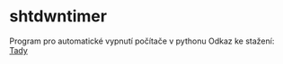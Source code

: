 # shtdwntimer
Program pro automatické vypnutí počítače v pythonu
Odkaz ke stažení: [Tady](https://www.google.chttps://uloz.to/file/uq5Z8dDaJsQ9/nacasovane-vypnuti-exe#!ZGxjAmR2Zwx2MTL4ZwZ5ZmZ5AwL4ZQyEp0cDYzIJnSIhIJIxZD==om)


